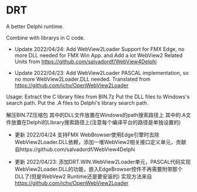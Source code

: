 # DRT
A better Delphi runtime.

Combine with librarys in C code.

- Update 2022/04/24: Add WebView2Loader Support for FMX Edge, no more DLL needed for FMX Win App. and Add a lot WebView2 Related Units from https://github.com/salvadordf/WebView4Delphi

- Update 2022/04/23:
Add WebView2Loader PASCAL implementation, so no more WebView2Loader.DLL needed.
Translated from https://github.com/jchv/OpenWebView2Loader


Usage: 
Extract the C library files from BIN.7z
Put the DLL files to Windows's search path.
Put the .A files to Delphi's library search path.

解压BIN.7Z压缩包
其中的DLL文件放置在Windows的path搜索路径上
其中的.A文件放置在Delphi的Library搜索路径上(注意每个编译平台的路径是单独设置的)

- 更新 2022/04/24 支持FMX WebBrowser使用Edge引擎时去除WebView2Loader.DLL依赖，添加一堆WebView2相关接口定义单元，贡献自https://github.com/salvadordf/WebView4Delphi

- 更新 2022/04/23:
添加DRT.WIN.WebView2Loader单元，PASCAL代码实现WebView2Loader.DLL的功能，嵌入EdgeBrowser控件不再需要附带那个DLL了(但是WebVew2 Runtime还是要安装的)
实现方法来自 https://github.com/jchv/OpenWebView2Loader

